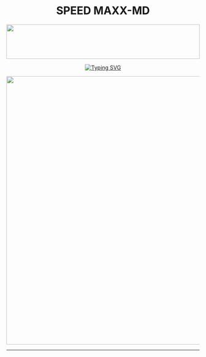 
<h1 align="center">SPEED MAXX-MD </h1>

<img src="https://i.imgur.com/dBaSKWF.gif" height="90" width="100%">

<p align="center">
<a href="https://git.io/typing-svg"><img src="https://readme-typing-svg.demolab.com?font=Fira+Code&weight=800&size=33&pause=1000&color=30C5FF&width=435&lines=SPEED+MAXX+WHATSAPP+BOT" alt="Typing SVG" /></a>
</p>
<p align="center">
<a href="https://mr-sanuth-santhush2024.on.drv.tw/www.mr-santhush.com/">
    <img src="https://i.ibb.co/gPSxHLd/Speed-Maxx.jpg"  width="700px">
</a>
<hr>
